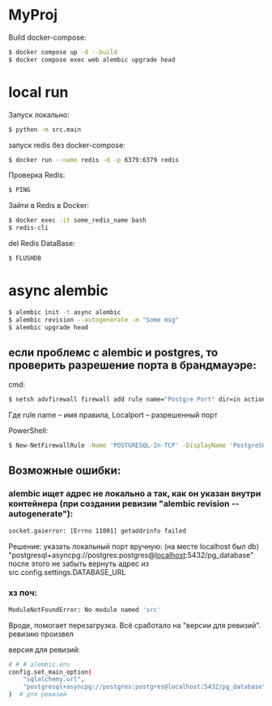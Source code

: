 # MyProj

Build docker-compose:
```sh
$ docker compose up -d --build
$ docker compose exec web alembic upgrade head
```

<!-- [Check it](http://localhost:8000/docs) -->


# local run

Запуск локально:
```sh
$ python -m src.main
```

запуск redis без docker-compose:
```sh
$ docker run --name redis -d -p 6379:6379 redis
```

Проверка Redis:
```sh
$ PING
```

Зайти в Redis в Docker:
```sh
$ docker exec -it some_redis_name bash
$ redis-cli
```

del Redis DataBase:
```sh
$ FLUSHDB
```

# async alembic

```sh
$ alembic init -t async alembic
$ alembic revision --autogenerate -m "Some msg"
$ alembic upgrade head
```

## если проблемс с alembic и postgres, то проверить разрешение порта в брандмауэре:

cmd: 
```sh
$ netsh advfirewall firewall add rule name="Postgre Port" dir=in action=allow protocol=TCP localport=5432
```
Где rule name – имя правила, Localport – разрешенный порт


PowerShell:
```sh
$ New-NetFirewallRule -Name 'POSTGRESQL-In-TCP' -DisplayName 'PostgreSQL (TCP-In)' -Direction Inbound -Enabled True -Protocol TCP -LocalPort 5432
```


## Возможные ошибки: 

### alembic ищет адрес не локально а так, как он указан внутри контейнера (при создании ревизии "alembic revision --autogenerate"):
```sh
socket.gaierror: [Errno 11001] getaddrinfo failed
```
Решение:
указать локальный порт вручную: (на месте localhost был db)
"postgresql+asyncpg://postgres:postgres@<ins>localhost</ins>:5432/pg_database"
после этого не забыть вернуть адрес из src.config.settings.DATABASE_URL

### хз поч:
```sh
ModuleNotFoundError: No module named 'src'
```
Вроде, помогает перезагрузка. 
Всё сработало на "версии для ревизий".
ревизию произвел 

версия для ревизий:
```sh
# # # alembic.env
config.set_main_option(
    "sqlalchemy.url",
    "postgresql+asyncpg://postgres:postgres@localhost:5432/pg_database"
)  # для ревизий
```